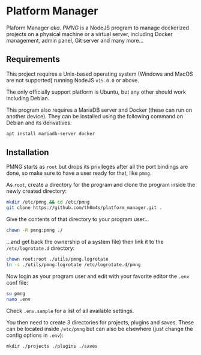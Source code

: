 # Platform Manager

Plaform Manager *aka. PMNG* is a NodeJS program to manage dockerized projects on a physical machine or a virtual server, including Docker management, admin panel, Git server and many more...

## Requirements

This project requires a Unix-based operating system (Windows and MacOS are not supported) running NodeJS `v15.0.0` or above.

The only officially support platform is Ubuntu, but any other should work including Debian.

This program also requires a MariaDB server and Docker (these can run on another device). They can be installed using the following command on Debian and its derivatives:
```bash
apt install mariadb-server docker
```

## Installation

PMNG starts as `root` but drops its privileges after all the port bindings are done, so make sure to have a user ready for that, like `pmng`.

As `root`, create a directory for the program and clone the program inside the newly created directory:
```bash
mkdir /etc/pmng && cd /etc/pmng
git clone https://github.com/th0m4s/platform_manager.git .
```

Give the contents of that directory to your program user...
```bash
chown -R pmng:pmng ./
```

...and get back the ownership of a system file) then link it to the `/etc/logrotate.d` directory:
```bash
chown root:root ./utils/pmng.logrotate
ln -s ./utils/pmng.logrotate /etc/logrotate.d/pmng
```

Now login as your program user and edit with your favorite editor the `.env` conf file:
```bash
su pmng
nano .env
```
Check `.env.sample` for a list of all available settings.

You then need to create 3 directories for projects, plugins and saves. These can be located inside `/etc/pmng` but can also be elsewhere (just change the config options in `.env`):
```bases
mkdir ./projects ./plugins ./saves
```
